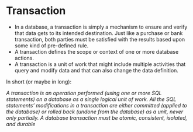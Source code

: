 # Transaction

* In a database, a transaction is simply a mechanism to ensure and verify that data gets to its intended destination. Just like a purchase or bank transaction, both parties must be satisfied with the results based upon some kind of pre-defined rule.
* A transaction defines the scope or context of one or more database actions.
* A transaction is a unit of work that might include multiple activities that query and modify data and that can also change the data definition.

In short (or maybe in long):

*A transaction is an operation performed (using one or more SQL statements) on a database as a single logical unit of work. All the SQL statements’ modifications in a transaction are either committed (applied to the database) or rolled back (undone from the database) as a unit, never only partially. A database transaction must be atomic, consistent, isolated, and durable*